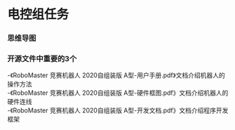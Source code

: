<!--
 * @Author: ZLGZ
 * @Date: 2019-12-30 08:50:19
 * @LastEditTime : 2019-12-30 08:55:21
 * @LastEditors  : Please set LastEditors
 * @Description: In User Settings Edit
 * @FilePath: \undefinedc:\Users\23528\Desktop\General_task_mind_map\readme.md
 -->
# 电控组任务
### 思维导图
 
### 开源文件中重要的3个
 -《RoboMaster 竞赛机器人 2020自组装版 A型-用户手册.pdf》文档介绍机器人的操作方法   
-《RoboMaster 竞赛机器人 2020自组装版 A型-硬件框图.pdf》文档介绍机器人的硬件连线    
-《RoboMaster 竞赛机器人 2020自组装版 A型-开发文档.pdf》文档介绍程序开发框架    